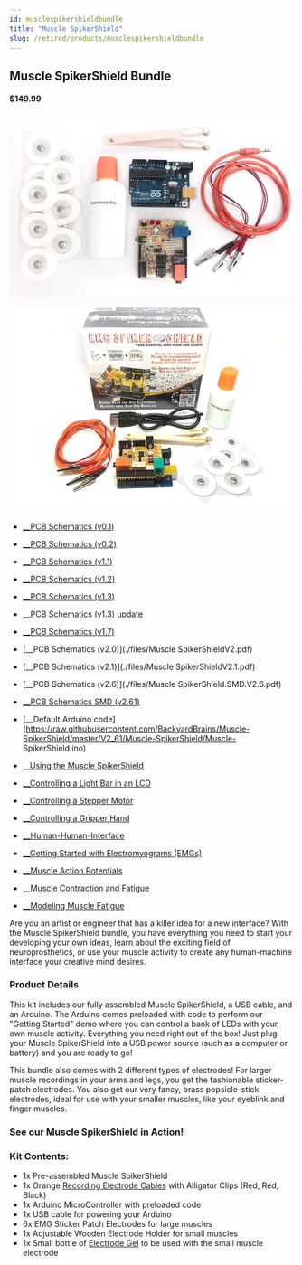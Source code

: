 ```yaml
---
id: musclespikershieldbundle
title: "Muscle SpikerShield"
slug: /retired/products/musclespikershieldbundle
---
```



## Muscle SpikerShield Bundle

#### $149.99


![The Muscle SpikerShield Bundle](./img/musclespikershieldbundle.jpg)
![Whats In The Box](./img/musclespikershield_bundle_whatsinthebox.jpg)


  * [__PCB Schematics (v0.1)](./files/EMGSpikerShield.v.0.1a.pdf)
  * [__PCB Schematics (v0.2)](./files/EMGSpikerShield.v.0.2a.pdf)
  * [__PCB Schematics (v1.1)](./files/EMGSpikerShield.v.1.1.pdf)
  * [__PCB Schematics (v1.2)](./files/EMGSpikerShield.v.1.2.pdf)
  * [__PCB Schematics (v1.3)](./files/MuscleSpikerShield.v.1.3.pdf)
  * [__PCB Schematics (v1.3) update](./files/MuscleSpikerShield.v.1.3.updatedValues.pdf)
  * [__PCB Schematics (v1.7)](./files/MuscleSpikerShield.v.1.7.pdf)
  * [__PCB Schematics (v2.0)](./files/Muscle SpikerShieldV2.pdf)
  * [__PCB Schematics (v2.1)](./files/Muscle SpikerShieldV2.1.pdf)
  * [__PCB Schematics (v2.6)](./files/Muscle SpikerShield.SMD.V2.6.pdf)
  * [__PCB Schematics SMD (v2.61)](./files/EMGSpikerShield.SMD.V2.61.pdf)
  * [__Default Arduino code](https://raw.githubusercontent.com/BackyardBrains/Muscle-SpikerShield/master/V2_61/Muscle-SpikerShield/Muscle-
SpikerShield.ino)


  * [__Using the Muscle SpikerShield](/experiments/emgspikershield)
  * [__Controlling a Light Bar in an LCD](/experiments/MuscleSpikerShield_LCD)
  * [__Controlling a Stepper Motor](/experiments/MuscleSpikerShield_StepperMotor)
  * [__Controlling a Gripper Hand](/experiments/MuscleSpikerShield_GripperHand)
  * [__Human-Human-Interface](/experiments/humanhumaninterface)
  * [__Getting Started with Electromyograms (EMGs)](/experiments/emgspikerbox)
  * [__Muscle Action Potentials](/experiments/muscleActionPotential)
  * [__Muscle Contraction and Fatigue](/experiments/fatigue)
  * [__Modeling Muscle Fatigue](/experiments/rateoffatigue)

Are you an artist or engineer that has a killer idea for a new interface? With
the Muscle SpikerShield bundle, you have everything you need to start your
developing your own ideas, learn about the exciting field of neuroprosthetics,
or use your muscle activity to create any human-machine interface your
creative mind desires.

### Product Details

This kit includes our fully assembled Muscle SpikerShield, a USB cable, and an
Arduino. The Arduino comes preloaded with code to perform our "Getting
Started" demo where you can control a bank of LEDs with your own muscle
activity. Everything you need right out of the box! Just plug your Muscle
SpikerShield into a USB power source (such as a computer or battery) and you
are ready to go!

This bundle also comes with 2 different types of electrodes! For larger muscle
recordings in your arms and legs, you get the fashionable sticker-patch
electrodes. You also get our very fancy, brass popsicle-stick electrodes,
ideal for use with your smaller muscles, like your eyeblink and finger
muscles.

### See our Muscle SpikerShield in Action!

### Kit Contents:

  * 1x Pre-assembled Muscle SpikerShield 
  * 1x Orange [Recording Electrode Cables](./emgelectrodes) with Alligator Clips (Red, Red, Black)
  * 1x Arduino MicroController with preloaded code
  * 1x USB cable for powering your Arduino
  * 6x EMG Sticker Patch Electrodes for large muscles
  * 1x Adjustable Wooden Electrode Holder for small muscles
  * 1x Small bottle of [Electrode Gel](./emgelectrodegel) to be used with the small muscle electrode

